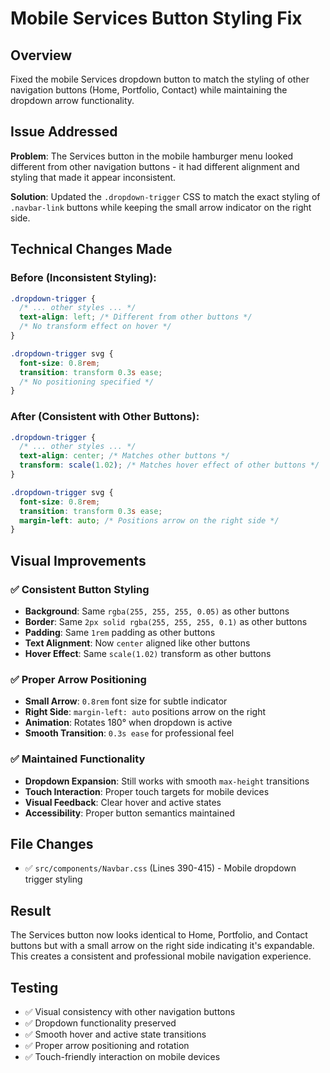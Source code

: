 # Mobile Services Button Styling Fix

## Overview
Fixed the mobile Services dropdown button to match the styling of other navigation buttons (Home, Portfolio, Contact) while maintaining the dropdown arrow functionality.

## Issue Addressed
**Problem**: The Services button in the mobile hamburger menu looked different from other navigation buttons - it had different alignment and styling that made it appear inconsistent.

**Solution**: Updated the `.dropdown-trigger` CSS to match the exact styling of `.navbar-link` buttons while keeping the small arrow indicator on the right side.

## Technical Changes Made

### Before (Inconsistent Styling):
```css
.dropdown-trigger {
  /* ... other styles ... */
  text-align: left; /* Different from other buttons */
  /* No transform effect on hover */
}

.dropdown-trigger svg {
  font-size: 0.8rem;
  transition: transform 0.3s ease;
  /* No positioning specified */
}
```

### After (Consistent with Other Buttons):
```css
.dropdown-trigger {
  /* ... other styles ... */
  text-align: center; /* Matches other buttons */
  transform: scale(1.02); /* Matches hover effect of other buttons */
}

.dropdown-trigger svg {
  font-size: 0.8rem;
  transition: transform 0.3s ease;
  margin-left: auto; /* Positions arrow on the right side */
}
```

## Visual Improvements

### ✅ Consistent Button Styling
- **Background**: Same `rgba(255, 255, 255, 0.05)` as other buttons
- **Border**: Same `2px solid rgba(255, 255, 255, 0.1)` as other buttons  
- **Padding**: Same `1rem` padding as other buttons
- **Text Alignment**: Now `center` aligned like other buttons
- **Hover Effect**: Same `scale(1.02)` transform as other buttons

### ✅ Proper Arrow Positioning
- **Small Arrow**: `0.8rem` font size for subtle indicator
- **Right Side**: `margin-left: auto` positions arrow on the right
- **Animation**: Rotates 180° when dropdown is active
- **Smooth Transition**: `0.3s ease` for professional feel

### ✅ Maintained Functionality
- **Dropdown Expansion**: Still works with smooth `max-height` transitions
- **Touch Interaction**: Proper touch targets for mobile devices
- **Visual Feedback**: Clear hover and active states
- **Accessibility**: Proper button semantics maintained

## File Changes
- ✅ `src/components/Navbar.css` (Lines 390-415) - Mobile dropdown trigger styling

## Result
The Services button now looks identical to Home, Portfolio, and Contact buttons but with a small arrow on the right side indicating it's expandable. This creates a consistent and professional mobile navigation experience.

## Testing
- ✅ Visual consistency with other navigation buttons
- ✅ Dropdown functionality preserved
- ✅ Smooth hover and active state transitions
- ✅ Proper arrow positioning and rotation
- ✅ Touch-friendly interaction on mobile devices 